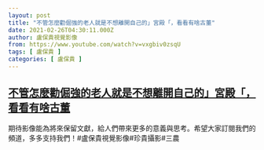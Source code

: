 ```yaml
---
layout: post
title: "不管怎麼勸倔強的老人就是不想離開自己的」宮殿「，看看有啥古董"
date: 2021-02-26T04:30:11.000Z
author: 盧保貴視覺影像
from: https://www.youtube.com/watch?v=vxgbiv0zsqU
tags: [ 盧保貴 ]
categories: [ 盧保貴 ]
---
```

<!--1614313811000-->
[不管怎麼勸倔強的老人就是不想離開自己的」宮殿「，看看有啥古董](https://www.youtube.com/watch?v=vxgbiv0zsqU)
------

<div>
期待影像能為將來保留文獻，給人們帶來更多的意義與思考。希望大家訂閱我們的頻道，多多支持我們！#盧保貴視覺影像#珍貴攝影#三農
</div>
